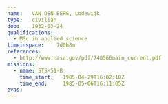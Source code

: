 ```yaml
---
name:	VAN DEN BERG, Lodewijk
type:	civilian
dob:	1932-03-24
qualifications:
  - MSc in applied science
timeinspace:	7d0h8m
references:
  - http://www.nasa.gov/pdf/740566main_current.pdf
missions:
  - name: STS-51-B
    time_start:   1985-04-29T16:02:18Z
    time_end:     1985-05-06T16:11:05Z
evas:
---
```

